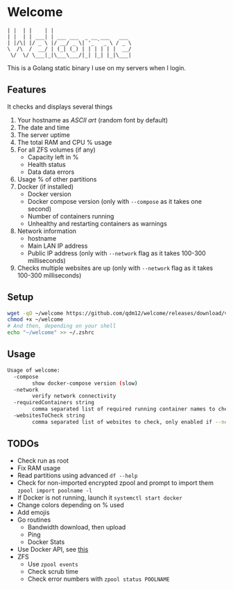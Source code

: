 # Welcome

```
| |  | |    | |
| |  | | ___| | ___ ___  _ __ ___   ___
| |/\| |/ _ \ |/ __/ _ \| '_ ` _ \ / _ \
\  /\  /  __/ | (_| (_) | | | | | |  __/
 \/  \/ \___|_|\___\___/|_| |_| |_|\___|
```

This is a Golang static binary I use on my servers when I login.

## Features

It checks and displays several things

1. Your hostname as *ASCII art* (random font by default)
1. The date and time
1. The server uptime
1. The total RAM and CPU % usage
1. For all ZFS volumes (if any)
    - Capacity left in %
    - Health status
    - Data data errors
1. Usage % of other partitions
1. Docker (if installed)
    - Docker version
    - Docker compose version (only with `--compose` as it takes one second)
    - Number of containers running
    - Unhealthy and restarting containers as warnings
1. Network information
    - hostname
    - Main LAN IP address
    - Public IP address (only with `--network` flag as it takes 100-300 milliseconds)
1. Checks multiple websites are up (only with `--network` flag as it takes 100-300 milliseconds)

## Setup

```sh
wget -qO ~/welcome https://github.com/qdm12/welcome/releases/download/v0.1.0/welcome_0.1.0_linux_amd64
chmod +x ~/welcome
# And then, depending on your shell
echo "~/welcome" >> ~/.zshrc
```

## Usage

```sh
Usage of welcome:
  -compose
        show docker-compose version (slow)
  -network
        verify network connectivity
  -requiredContainers string
        comma separated list of required running container names to check for (default "dns,ddns")
  -websitesToCheck string
        comma separated list of websites to check, only enabled if --network is specified (default "https://qqq.ninja,https://1.1.1.1")
```

## TODOs

- Check run as root
- Fix RAM usage
- Read partitions using advanced `df --help`
- Check for non-imported encrypted zpool and prompt to import them `zpool import poolname -l`
- If Docker is not running, launch it `systemctl start docker`
- Change colors depending on % used
- Add emojis
- Go routines
    - Bandwidth download, then upload
    - Ping
    - Docker Stats
- Use Docker API, see [this](https://docs.docker.com/develop/sdk/examples/)
- ZFS
    - Use `zpool events`
    - Check scrub time
    - Check error numbers with `zpool status POOLNAME`